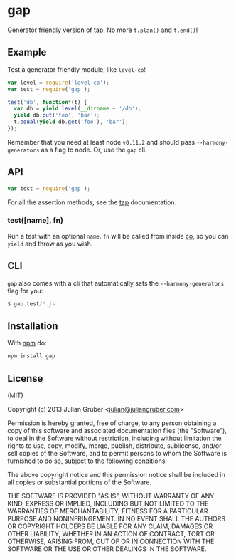 # gap

Generator friendly version of [tap](https://github.com/isaacs/node-tap). No more `t.plan()` and `t.end()`!

## Example

Test a generator friendly module, like `level-co`!

```js
var level = require('level-co');
var test = require('gap');

test('db', function*(t) {
  var db = yield level(__dirname + '/db');
  yield db.put('foo', 'bar');
  t.equal(yield db.get('foo'), 'bar');
});
```

Remember that you need at least node `v0.11.2` and should pass
`--harmony-generators` as a flag to node. Or, use the `gap` cli.

## API

```js
var test = require('gap');
```

For all the assertion methods, see the [tap](https://github.com/isaacs/node-tap)
documentation.

### test([name], fn)

Run a test with an optional `name`. `fn` will be called from inside
[co](https://github.com/visionmedia/co), so you can `yield` and throw
as you wish.

## CLI

`gap` also comes with a cli that automatically sets the `--harmony-generators` flag for you:

```js
$ gap test/*.js
```

## Installation

With [npm](https://npmjs.org) do:

```bash
npm install gap
```

## License

(MIT)

Copyright (c) 2013 Julian Gruber &lt;julian@juliangruber.com&gt;

Permission is hereby granted, free of charge, to any person obtaining a copy of
this software and associated documentation files (the "Software"), to deal in
the Software without restriction, including without limitation the rights to
use, copy, modify, merge, publish, distribute, sublicense, and/or sell copies
of the Software, and to permit persons to whom the Software is furnished to do
so, subject to the following conditions:

The above copyright notice and this permission notice shall be included in all
copies or substantial portions of the Software.

THE SOFTWARE IS PROVIDED "AS IS", WITHOUT WARRANTY OF ANY KIND, EXPRESS OR
IMPLIED, INCLUDING BUT NOT LIMITED TO THE WARRANTIES OF MERCHANTABILITY,
FITNESS FOR A PARTICULAR PURPOSE AND NONINFRINGEMENT. IN NO EVENT SHALL THE
AUTHORS OR COPYRIGHT HOLDERS BE LIABLE FOR ANY CLAIM, DAMAGES OR OTHER
LIABILITY, WHETHER IN AN ACTION OF CONTRACT, TORT OR OTHERWISE, ARISING FROM,
OUT OF OR IN CONNECTION WITH THE SOFTWARE OR THE USE OR OTHER DEALINGS IN THE
SOFTWARE.
